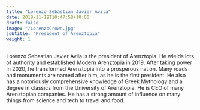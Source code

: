 ```yaml
---
title: "Lorenzo Sebastian Javier Avila"
date: 2018-11-19T10:47:58+10:00
draft: false
image: "/LorenzoCrown.jpg"
jobtitle: "President of Arenztopia"
weight: 1
---
```


Lorenzo Sebastian Javier Avila is the president of Arenztopia. He wields lots of authority and established Modern Arenztopia in 2019. After taking power in 2020, he transformed Arenztopia into a prosperous nation. Many roads and monuments are named after him, as he is the first president. He also has a notoriously comprehensive knowledge of Greek Mythology and a degree in classics from the University of Arenztopia. He is CEO of many Arenztopian companies. He has a strong amount of influence on many things from science and tech to travel and food.
